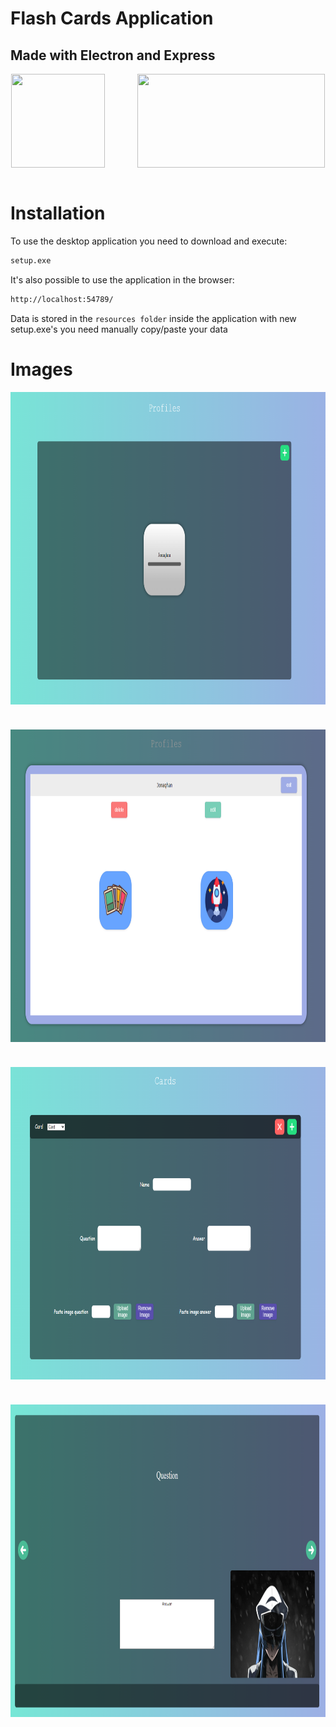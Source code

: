 # Flash Cards Application
## Made with Electron and Express

<div style="display: flex; gap: 50px; justify-content: space-evenly;">
<img align="left" src="https://upload.wikimedia.org/wikipedia/commons/thumb/9/91/Electron_Software_Framework_Logo.svg/2048px-Electron_Software_Framework_Logo.svg.png" width= 150 height= 150>
<img align="right" src="https://miro.medium.com/v2/resize:fit:1400/1*XP-mZOrIqX7OsFInN2ngRQ.png" width= 300 height=150>
</div>
<br>
  
# Installation

To use the desktop application you need to download and execute:
```sh
setup.exe 
```

It's also possible to use the application in the browser:
```sh
http://localhost:54789/
```

Data is stored in the ```resources folder``` inside the application with new setup.exe's you need manually copy/paste your data

# Images
<div style="display: flex; gap: 40px; flex-direction: column; align-items: center;">
    <img src="./markdown/images/profiles.png" width=1000 height=500 alt=profiles>
    <img src="./markdown/images/profile_options.png" width=1000 height=500 alt=profile options>
    <img src="./markdown/images/create_cards.png" width=1000 height=500 alt=create-cards options>
      <img src="./markdown/images/view_cards.png" width=1000 height=500 alt=create-cards options>
</div>